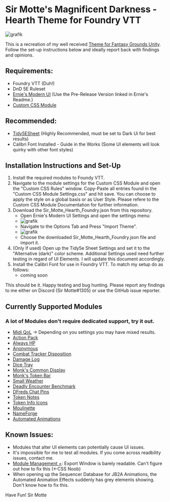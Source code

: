 # Sir Motte's Magnificent Darkness - Hearth Theme for Foundry VTT
![grafik](https://user-images.githubusercontent.com/82598692/215295962-b3991143-a348-492b-ba24-25c6663d12ea.png)


This is a recreation of my well received [Theme for Fantasy Grounds Unity](https://github.com/SirMotte/FGU-Theme-Hearth).
Follow the set-up instructions below and ideally report back with findings and opinions.

## Requirements:
- Foundry VTT (Duh!)
- DnD 5E Ruleset
- [Ernie's Modern UI](https://github.com/ernieayala/ernies-modern-layout) (Use the Pre-Release Version linked in Ernie's Readme.)
- [Custom CSS Module](https://github.com/cswendrowski/FoundryVTT-Custom-CSS)

## Recommended:
- [Tidy5ESheet](https://github.com/sdenec/tidy5e-sheet) (Highly Recommended, must be set to Dark Ui for best results)
- Calibri Font Installed - Guide in the Works (Some UI elements will look quirky with other font styles)

## Installation Instructions and Set-Up

1. Install the required modules to Foundy VTT.
2. Navigate to the module settings for the Custom CSS Module and open the "Custom CSS Rules" window. Copy-Paste all entries found in the "Custom CSS Module Settings.css" and hit save. You can choose to apply the style on a global basis or as User Style. Please refere to the Custom CSS Module Documentation for further information.
3. Download the Sir_Motte_Hearth_Foundry.json from this repository.
   - Open Ernie's Modern UI Settings and open the settings menu:
   - ![grafik](https://user-images.githubusercontent.com/82598692/209413448-ac9d63a4-e74f-4050-ba98-a7400adcefcc.png)
   - Navigate to the Options Tab and Press "Import Theme".
   - ![grafik](https://user-images.githubusercontent.com/82598692/209413563-291edba9-3949-4a65-bf66-0b9ab4297828.png)
   - Choose the downloaded Sir_Motte_Hearth_Foundry.json file and import it.
4. (Only if used) Open up the Tidy5e Sheet Settings and set it to the "Alternative (dark)" color scheme. Additional Settings used need further testing in regard of UI Elements. I will update this document accordingly.
5. Install the Calibri Font for use in Foundry VTT. To match my setup do as follows:
   - coming soon

This should be it. Happy testing and bug hunting. Please report any findings to me either on Discord (Sir Motte#1305) or use the GitHub issue reporter.

## Currently Supported Modules
### A lot of Modules don't require dedicated support, try it out.

- [Midi QoL](https://gitlab.com/tposney/midi-qol) -> Depending on you settings you may have mixed results.
- [Action Pack](https://github.com/teroparvinen/foundry-action-pack)
- [Always HP](https://github.com/ironmonk88/always-hp)
- [Anonymous](https://github.com/reonZ/anonymous)
- [Combat Tracker Disposition](https://github.com/LebombJames/combat-tracker-disposition)
- [Damage Log](https://github.com/cs96and/FoundryVTT-damage-log)
- [Dice Tray](https://gitlab.com/asacolips-projects/foundry-mods/foundry-vtt-dice-calculator)
- [Monk's Common Display](https://github.com/ironmonk88/monks-common-display)
- [Monk's Token Bar](https://github.com/ironmonk88/monks-tokenbar)
- [Small Weather](https://github.com/LeafWulf/smallweather)
- [Deadly Encounter Benchmark](https://github.com/snshatto/deadly-encounter-benchmark)
- [DFreds Chat Pins](https://github.com/DFreds/dfreds-chat-pins)
- [Token Notes](https://wiki.theripper93.com/premium/token-notes)
- [Token Info Icons](https://github.com/jopeek/fvtt-token-info-icons)
- [Moulinette](https://github.com/SvenWerlen/moulinette-core)
- [NameForge](https://gitlab.com/ElvisPereira/nameforge)
- [Automated Animations](https://github.com/otigon/automated-jb2a-animations)


## Known Issues:
- Modules that alter UI elements can potentially cause UI issues.
- It's impossible for me to test all modules. If you come across readbility issues, contact me.
- [Module Management +](https://github.com/mouse0270/module-credits): Export Window is barely readable. Can't figure out how to fix this (<-CSS Noob)
- When opening up the Sequencer Database for JB2A Animations, the Automated Animation Effects suddenly has grey elements showing. Don't know how to fix this.


Have Fun!
Sir Motte




